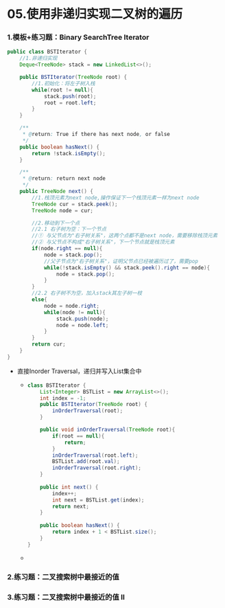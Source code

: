 # 05.使用非递归实现二叉树的遍历

### 1.模板+练习题：Binary SearchTree Iterator

```java
public class BSTIterator {
    //1.非递归实现
    Deque<TreeNode> stack = new LinkedList<>();

    public BSTIterator(TreeNode root) {
        //1.初始化：将左子树入栈
        while(root != null){
            stack.push(root);
            root = root.left;
        }
    }

    /**
     * @return: True if there has next node, or false
     */
    public boolean hasNext() {
        return !stack.isEmpty();
    }

    /**
     * @return: return next node
     */
    public TreeNode next() {
        //1.栈顶元素为next node,操作保证下一个栈顶元素一样为next node
        TreeNode cur = stack.peek();
        TreeNode node = cur;

        //2.移动到下一个点
        //2.1 右子树为空：下一个节点
        //① 与父节点为"右子树关系"，这两个点都不是next node，需要移除栈顶元素
        //② 与父节点不构成"右子树关系"，下一个节点就是栈顶元素
        if(node.right == null){
            node = stack.pop();
            //父子节点为"右子树关系"，证明父节点已经被遍历过了，需要pop
            while(!stack.isEmpty() && stack.peek().right == node){
                node = stack.pop();
            }
        }
        //2.2 右子树不为空，加入stack其左子树一枝
        else{
            node = node.right;
            while(node != null){
                stack.push(node);
                node = node.left;
            }
        }
        return cur;
    }
}
```

* 直接Inorder Traversal，递归并写入List集合中

  * ```java
    class BSTIterator {
        List<Integer> BSTList = new ArrayList<>();
        int index = -1;
        public BSTIterator(TreeNode root) {
            inOrderTraversal(root);
        }
    
        public void inOrderTraversal(TreeNode root){
            if(root == null){
                return;
            }
            inOrderTraversal(root.left);
            BSTList.add(root.val);
            inOrderTraversal(root.right);
        }
        
        public int next() {
            index++;
            int next = BSTList.get(index);
            return next; 
        }
        
        public boolean hasNext() {
            return index + 1 < BSTList.size();
        }
    }  
    ```

  * 

### 2.练习题：二叉搜索树中最接近的值

### 3.练习题：二叉搜索树中最接近的值 II